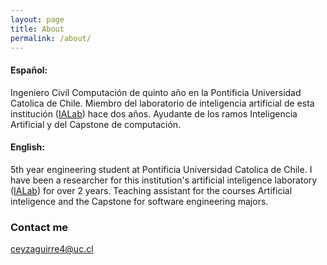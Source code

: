 ```yaml
---
layout: page
title: About
permalink: /about/
---
```


#### Español:

Ingeniero Civil Computación de quinto año en la Pontificia Universidad Catolica de Chile.
Miembro del laboratorio de inteligencia artificial de esta institución ([IALab](http://ialab.ing.puc.cl/)) hace dos años.
Ayudante de los ramos Inteligencia Artificial y del Capstone de computación.

#### English:

5th year engineering student at Pontificia Universidad Catolica de Chile.
I have been a researcher for this institution's artificial inteligence laboratory ([IALab](http://ialab.ing.puc.cl/)) for over 2 years.
Teaching assistant for the courses Artificial inteligence and the Capstone for software engineering majors.


### Contact me

[ceyzaguirre4@uc.cl](mailto:ceyzaguirre4@uc.cl)